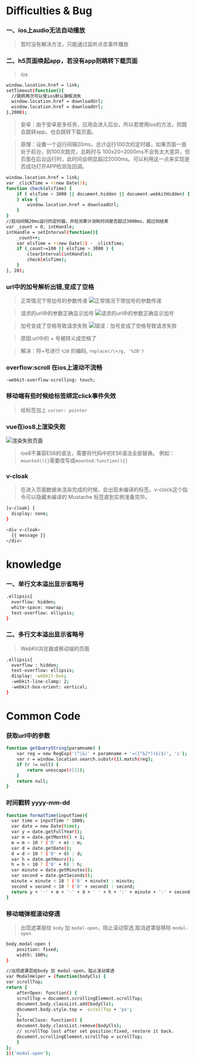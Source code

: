# Difficulties & Bug

### 一、ios上audio无法自动播放
>暂时没有解决方法，只能通过监听点击事件播放

### 二、h5页面唤起app，若没有app则跳转下载页面
>ios

```bash
window.location.href = link;
setTimeout(function(){
  //跳转两次可以使ios默认弹框消失
  window.location.href = downloadUrl;
  window.location.href = downloadUrl;
},2000);
```
>安卓：由于安卓是多任务，应用会进入后台，所以若使用ios的方法，则既会跳转app，也会跳转下载页面。

>原理：设置一个运行间隔20ms，总计运行100次的定时器，如果页面一直处于前台，则100次跑完，总耗时与 100x20=2000ms不会有太大差异，但页面在后台运行时，此时间会明显超过2000ms。可以利用这一点来实现是否成功打开APP检测及回调。

```bash
window.location.href = link;
var _clickTime = +(new Date());
function check(elsTime) {
    if ( elsTime > 3000 || document.hidden || document.webkitHidden) {
    } else {
        window.location.href = downloadUrl;
    }
}
//启动间隔20ms运行的定时器，并检测累计消耗时间是否超过3000ms，超过则结束
var _count = 0, intHandle;
intHandle = setInterval(function(){
    _count++;
    var elsTime = +(new Date()) - _clickTime;
    if (_count>=100 || elsTime > 3000 ) {
        clearInterval(intHandle);
        check(elsTime);
    }
}, 20);
```
### url中的加号解析出错,变成了空格

>正常情况下带加号的参数传递
![正常情况下带加号的参数传递](../images/normal.png "正常情况下带加号的参数传递")

>请求的url中的参数正确显示加号
![请求的url中的参数正确显示加号](../images/err1.png "请求的url中的参数正确显示加号")

>加号变成了空格导致请求失败
![错误：加号变成了空格导致请求失败](../images/err.png "错误：加号变成了空格导致请求失败")

>原因:url中的 + 号被转义成空格了

>解决：将+号进行 `%2B` 的编码,  `replace(/\+/g, '%2B')` 
 
### overflow:scroll 在ios上滚动不流畅
`-webkit-overflow-scrolling: touch;`

### 移动端有些时候给标签绑定click事件失效
>给标签加上 ` cursor: pointer `

### vue在ios8上渲染失败
![渲染失败页面](../images/vue-ios8.png "渲染失败页面")

>ios8不兼容ES6的语法，需要将代码中的ES6语法全部替换。
例如： `mounted(){}`需要改写成`mounted:function(){}`

### v-cloak
>在进入页面数据未渲染完成的时候，会出现未编译的标签。v-clock这个指令可以隐藏未编译的 Mustache 标签直到实例准备完毕。
```bash
[v-cloak] {
  display: none;
}
```
```bash
<div v-cloak>
  {{ message }}
</div>
```

# knowledge
### 一、单行文本溢出显示省略号

``` bash
.ellipsis{
  overflow: hidden;
  white-space: nowrap;
  text-overflow: ellipsis;
}
```

### 二、多行文本溢出显示省略号
>WebKit浏览器或移动端的页面

``` bash
.ellipsis{
  overflow : hidden;
  text-overflow: ellipsis;
  display: -webkit-box;
  -webkit-line-clamp: 2;
  -webkit-box-orient: vertical;
}
```

# Common Code
### 获取url中的参数

```bash
function getQueryString(paramname) {
    var reg = new RegExp('(^|&)' + paramname + '=([^&]*)(&|$)', 'i');
    var r = window.location.search.substr(1).match(reg);
    if (r != null) {
        return unescape(r[2]);
    }
    return null;
}
```

### 时间戳转 yyyy-mm-dd
```bash
function formatTime(inputTime){
  var time = inputTime * 1000;
  var date = new Date(time);
  var y = date.getFullYear();
  var m = date.getMonth() + 1;
  m = m < 10 ? ('0' + m) : m;
  var d = date.getDate();
  d = d < 10 ? ('0' + d) : d;
  var h = date.getHours();
  h = h < 10 ? ('0' + h) : h;
  var minute = date.getMinutes();
  var second = date.getSeconds();
  minute = minute < 10 ? ('0' + minute) : minute;
  second = second < 10 ? ('0' + second) : second;
  return y + '-' + m + '-' + d + ' ' + h + ':' + minute + ':' + second;
}
```
### 移动端弹框滚动穿透
>出现遮罩层给 `body` 加 `modal-open`，阻止滚动穿透,取消遮罩层移除 `modal-open`

```bash
body.modal-open {
    position: fixed;
    width: 100%;
}
```
```bash
//出现遮罩层给body 加 modal-open，阻止滚动穿透
var ModalHelper = (function(bodyCls) {
var scrollTop;
return {
    afterOpen: function() {
    scrollTop = document.scrollingElement.scrollTop;
    document.body.classList.add(bodyCls);
    document.body.style.top = -scrollTop + 'px';
    },
    beforeClose: function() {
    document.body.classList.remove(bodyCls);
    // scrollTop lost after set position:fixed, restore it back.
    document.scrollingElement.scrollTop = scrollTop;
    }
};
})('modal-open');
```